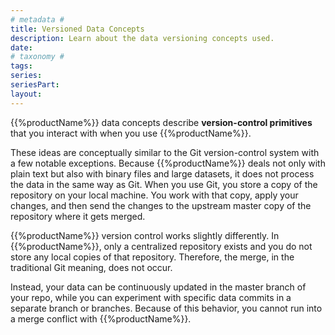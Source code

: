 ```yaml
---
# metadata # 
title: Versioned Data Concepts
description: Learn about the data versioning concepts used. 
date: 
# taxonomy #
tags: 
series:
seriesPart:
layout: 
--- 
```


{{%productName%}} data concepts describe **version-control primitives** that you interact with when you use {{%productName%}}.

These ideas are conceptually similar to the Git version-control system with a few notable exceptions. Because {{%productName%}} deals not only with plain text but also with binary files and
large datasets, it does not process the data in the same way as Git. When you use Git, you store a copy of the repository on your local machine. You work with that copy, apply your changes, and then send the changes to the upstream master copy of the repository where it gets merged.

{{%productName%}} version control works slightly differently. In {{%productName%}}, only a centralized repository exists and you do not store any local copies of that repository. Therefore, the merge, in the traditional Git meaning, does not occur.

Instead, your data can be continuously updated in the master branch of your repo, while you can experiment with specific data commits in a separate branch or branches. Because of this behavior, you cannot run into a merge conflict with {{%productName%}}.
